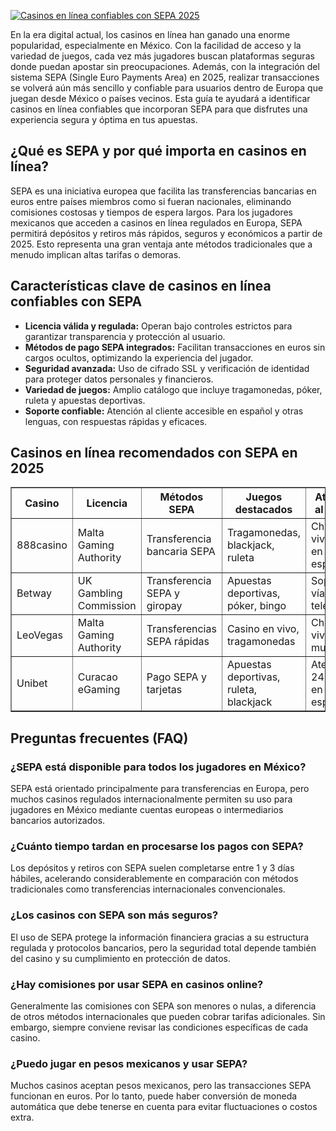 [![Casinos en línea confiables con SEPA 2025](https://123-caf.pages.dev/gitsignup.png)](https://vrmoo.ru/Bt82HjjY)

<p>En la era digital actual, los casinos en línea han ganado una enorme popularidad, especialmente en México. Con la facilidad de acceso y la variedad de juegos, cada vez más jugadores buscan plataformas seguras donde puedan apostar sin preocupaciones. Además, con la integración del sistema SEPA (Single Euro Payments Area) en 2025, realizar transacciones se volverá aún más sencillo y confiable para usuarios dentro de Europa que juegan desde México o países vecinos. Esta guía te ayudará a identificar casinos en línea confiables que incorporan SEPA para que disfrutes una experiencia segura y óptima en tus apuestas.</p>  <h2>¿Qué es SEPA y por qué importa en casinos en línea?</h2> <p>SEPA es una iniciativa europea que facilita las transferencias bancarias en euros entre países miembros como si fueran nacionales, eliminando comisiones costosas y tiempos de espera largos. Para los jugadores mexicanos que acceden a casinos en línea regulados en Europa, SEPA permitirá depósitos y retiros más rápidos, seguros y económicos a partir de 2025. Esto representa una gran ventaja ante métodos tradicionales que a menudo implican altas tarifas o demoras.</p>  <h2>Características clave de casinos en línea confiables con SEPA</h2> <ul> <li><strong>Licencia válida y regulada:</strong> Operan bajo controles estrictos para garantizar transparencia y protección al usuario.</li> <li><strong>Métodos de pago SEPA integrados:</strong> Facilitan transacciones en euros sin cargos ocultos, optimizando la experiencia del jugador.</li> <li><strong>Seguridad avanzada:</strong> Uso de cifrado SSL y verificación de identidad para proteger datos personales y financieros.</li> <li><strong>Variedad de juegos:</strong> Amplio catálogo que incluye tragamonedas, póker, ruleta y apuestas deportivas.</li> <li><strong>Soporte confiable:</strong> Atención al cliente accesible en español y otras lenguas, con respuestas rápidas y eficaces.</li> </ul>  <h2>Casinos en línea recomendados con SEPA en 2025</h2> <table border="1" cellpadding="8" cellspacing="0"> <thead> <tr> <th>Casino</th> <th>Licencia</th> <th>Métodos SEPA</th> <th>Juegos destacados</th> <th>Atención al cliente</th> </tr> </thead> <tbody> <tr> <td>888casino</td> <td>Malta Gaming Authority</td> <td>Transferencia bancaria SEPA</td> <td>Tragamonedas, blackjack, ruleta</td> <td>Chat en vivo 24/7 en español</td> </tr> <tr> <td>Betway</td> <td>UK Gambling Commission</td> <td>Transferencia SEPA y giropay</td> <td>Apuestas deportivas, póker, bingo</td> <td>Soporte vía email y teléfono</td> </tr> <tr> <td>LeoVegas</td> <td>Malta Gaming Authority</td> <td>Transferencias SEPA rápidas</td> <td>Casino en vivo, tragamonedas</td> <td>Chat en vivo multilingüe</td> </tr> <tr> <td>Unibet</td> <td>Curacao eGaming</td> <td>Pago SEPA y tarjetas</td> <td>Apuestas deportivas, ruleta, blackjack</td> <td>Atención 24 horas en español</td> </tr> </tbody> </table>  <h2>Preguntas frecuentes (FAQ)</h2> <h3>¿SEPA está disponible para todos los jugadores en México?</h3> <p>SEPA está orientado principalmente para transferencias en Europa, pero muchos casinos regulados internacionalmente permiten su uso para jugadores en México mediante cuentas europeas o intermediarios bancarios autorizados.</p>  <h3>¿Cuánto tiempo tardan en procesarse los pagos con SEPA?</h3> <p>Los depósitos y retiros con SEPA suelen completarse entre 1 y 3 días hábiles, acelerando considerablemente en comparación con métodos tradicionales como transferencias internacionales convencionales.</p>  <h3>¿Los casinos con SEPA son más seguros?</h3> <p>El uso de SEPA protege la información financiera gracias a su estructura regulada y protocolos bancarios, pero la seguridad total depende también del casino y su cumplimiento en protección de datos.</p>  <h3>¿Hay comisiones por usar SEPA en casinos online?</h3> <p>Generalmente las comisiones con SEPA son menores o nulas, a diferencia de otros métodos internacionales que pueden cobrar tarifas adicionales. Sin embargo, siempre conviene revisar las condiciones específicas de cada casino.</p>  <h3>¿Puedo jugar en pesos mexicanos y usar SEPA?</h3> <p>Muchos casinos aceptan pesos mexicanos, pero las transacciones SEPA funcionan en euros. Por lo tanto, puede haber conversión de moneda automática que debe tenerse en cuenta para evitar fluctuaciones o costos extra.</p>